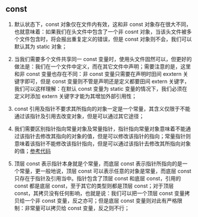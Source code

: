 ## const

1. 默认状态下，const 对象仅在文件内有效，这和非 const 对象存在很大不同，也就意味着：如果我们在头文件中包含了一个非 cosnt 对象，当该头文件被多个文件包含时，将会报出重复定义的错误，但是 const 对象则不会，我们可以默认其为 static 对象；

2. 当我们需要多个文件共享同一 const 变量时，使用头文件固然可以，但更好的做法是：我们在一个文件中定义，而在其它文件中声明；需要注意的是，这里和非 const 变量也存在不同：非 const 变量只需要在声明时田间 exxtern 关键字即可，但是 const 变量则不管是声明还是定义都要田间 extern 关键字，我们可以这样理解：在默认 const 变量为 static 变量的情况下，我们必须在定义时添加 extern 关键字才能为其增加外部引用性；

3. const 引用及指针不要求其所指向的对象一定是一个常量，其含义仅限于不能通过该指针及引用去改变对象，但是可以通过其它途径；

4. 我们需要区别指针指向常量对象及常量指针，指针指向常量对象意味着不能通过该指针去修改其指向的对象的值，但是可以修改该指针的指向；常量指针则意味着该指针不能修改该指针指向，但是可以通过该指针去修改其所指向对象的值；<a href = "https://github.com/KevinSCoder/study/blob/master/C%2B%2B/C%2B%2B_Code/base/src/test_2.cpp">参考代码</a>

5. 顶层 const 表示指针本身就是个常量，而底层 const 表示指针所指向的是一个常量，更一般地说，顶层 const 可以表示任意的对象是常量，而底层 const 只存在于指针及引用当中。指针包含了顶层 const 和底层 const，引用的 const 都是底层 const，至于其它的类型则都是顶层 const；对于顶层 const，其拷贝没有任何影响，也就是说：我们可以把一个顶层 const 变量拷贝给一个非 const 变量，反之亦可；但是底层 const 变量则对此有严格限制：非常量可以拷贝给 const 变量，反之则不行；
